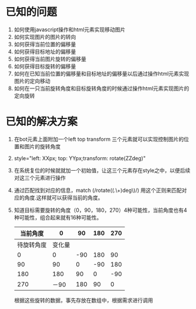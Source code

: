 # 已知的问题

1. 如何使用javascript操作和html元素实现移动图片
2. 如何实现图片的图片的转向
3. 如何获得当前位置的偏移量
4. 如何获得目标地址的偏移量
5. 如何获得当前图片旋转的偏移量
6. 如何获得目标旋转的偏移量
7. 如何在已知当前位置的偏移量和目标地址的偏移量以后通过操作html元素实现图片的定向移动
8. 如何在一只当前旋转角度和目标旋转角度的时候通过操作html元素实现图片的定向旋转



# 已知的解决方案

1. 在bot元素上面附加一个left top transform 三个元素就可以实现控制图片的位置和图片的旋转角度

2. style="left: XXpx; top: YYpx;transform: rotate(ZZdeg)"

3. 在系统复位的时候就就加一个初始值，让这三个元素存在style之中，以便后续对这三个元素进行操作

4. 通过匹配找到对应的信息，match (/rotate\((.\\+)deg\\)/) 用这个正则来匹配对应的角度.这样就可以获得当前的角度。

5. 知道目标需要旋转的角度（0，90，180，270）4种可能性，当前角度也有4种可能性，组合起来就有16种可能性。

   | 当前角度  | 0    | 90   | 180  | 270  |
   | ----- | ---- | ---- | ---- | ---- |
   | 待旋转角度 | 变化量  |      |      |      |
   | 0     | 0    | -90  | 180  | 90   |
   | 90    | 90   | 0    | -90  | 180  |
   | 180   | 180  | 90   | 0    | -90  |
   | 270   | －90  | 180  | 90   | 0    |

   根据这些旋转的数据，事先存放在数组中，根据需求进行调用

   ​



